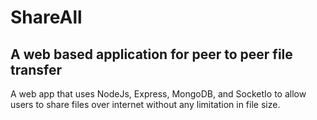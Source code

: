 # ShareAll

## A web based application for peer to peer file transfer

A web app that uses NodeJs, Express, MongoDB, and SocketIo to allow users to share files over internet without any limitation in file size.

